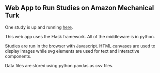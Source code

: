 ## Web App to Run Studies on Amazon Mechanical Turk

One study is up and running [here](http://calkins.psych.columbia.edu/MDMMT).

This web app uses the Flask framework. All of the middleware is in python. 

Studies are run in the browser with Javascript. HTML canvases are used to display images while svg elements are used for text and interactive components. 

Data files are stored using python pandas as csv files.
